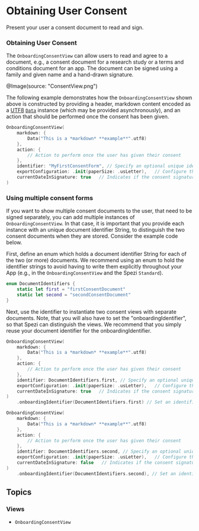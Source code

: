 # Obtaining User Consent

<!--
                  
This source file is part of the Stanford Spezi open-source project

SPDX-FileCopyrightText: 2022 Stanford University and the project authors (see CONTRIBUTORS.md)

SPDX-License-Identifier: MIT
             
-->

Present your user a consent document to read and sign.

### Obtaining User Consent

The ``OnboardingConsentView`` can allow users to read and agree to a document, e.g., a consent document for a research study or a terms and conditions document for an app. The document can be signed using a family and given name and a hand-drawn signature. 

@Image(source: "ConsentView.png")

The following example demonstrates how the ``OnboardingConsentView`` shown above is constructed by providing a header, markdown content encoded as a [UTF8](https://www.swift.org/blog/utf8-string/) [`Data`](https://developer.apple.com/documentation/foundation/data) instance (which may be provided asynchronously), and an action that should be performed once the consent has been given.

```swift
OnboardingConsentView(
    markdown: {
        Data("This is a *markdown* **example**".utf8)
    },
    action: {
        // Action to perform once the user has given their consent
    },
    identifier: "MyFirstConsentForm", // Specify an optional unique identifier for the consent form, helpful for distinguishing consent forms when storing.
    exportConfiguration: .init(paperSize: .usLetter),   // Configure the properties of the exported consent form.
    currentDateInSignature: true   // Indicates if the consent signature should include the current date.
)
```

### Using multiple consent forms

If you want to show multiple consent documents to the user, that need to be signed separately, you can add multiple instances of ``OnboardingConsentView``.
In that case, it is important that you provide each instance with an unique document identifier String, to distinguish the two consent documents when they are stored. Consider the example code below.

First, define an enum which holds a document identifier String for each of the two (or more) documents. We recommend using an enum to hold the
identifier strings to avoid having to write them explicitly throughout your App (e.g., in the ``OnboardingConsentView`` and the Spezi `Standard`).

```swift
enum DocumentIdentifiers {
    static let first = "firstConsentDocument"
    static let second = "secondConsentDocument"
}
```

Next, use the identifier to instantiate two consent views with separate documents.
Note, that you will also have to set the "onboardingIdentifier", so that Spezi can distinguish the views. We recommend that you simply reuse your document identifier for the onboardingIdentifier.

```swift
OnboardingConsentView(
    markdown: {
        Data("This is a *markdown* **example**".utf8)
    },
    action: {
        // Action to perform once the user has given their consent
    },
    identifier: DocumentIdentifiers.first, // Specify an optional unique identifier for the consent form, helpful for distinguishing consent forms when storing.
    exportConfiguration: .init(paperSize: .usLetter),   // Configure the properties of the exported consent form.
    currentDateInSignature: true   // Indicates if the consent signature should include the current date.
)
    .onboardingIdentifier(DocumentIdentifiers.first) // Set an identifier (String) for the view, to distinguish it from other views of the same type.

OnboardingConsentView(
    markdown: {
        Data("This is a *markdown* **example**".utf8)
    },
    action: {
        // Action to perform once the user has given their consent
    },
    identifier: DocumentIdentifiers.second, // Specify an optional unique identifier for the consent form, helpful for distinguishing consent forms when storing.
    exportConfiguration: .init(paperSize: .usLetter),   // Configure the properties of the exported consent form.
    currentDateInSignature: false   // Indicates if the consent signature should include the current date.
)
    .onboardingIdentifier(DocumentIdentifiers.second), // Set an identifier for the view, to distinguish it from other views of the same type.
```

## Topics

### Views

- ``OnboardingConsentView``
